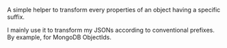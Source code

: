 A simple helper to transform every properties of an object
 having a specific suffix.

I mainly use it to transform my JSONs according  to
 conventional prefixes. By example, for MongoDB
 ObjectIds.
